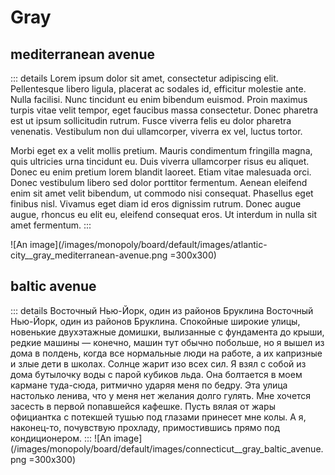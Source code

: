 # Gray

## mediterranean avenue
::: details
Lorem ipsum dolor sit amet, consectetur adipiscing elit. Pellentesque libero ligula, placerat ac sodales id, efficitur molestie ante. Nulla facilisi. Nunc tincidunt eu enim bibendum euismod. Proin maximus turpis vitae velit tempor, eget faucibus massa consectetur. Donec pharetra est ut ipsum sollicitudin rutrum. Fusce viverra felis eu dolor pharetra venenatis. Vestibulum non dui ullamcorper, viverra ex vel, luctus tortor.

Morbi eget ex a velit mollis pretium. Mauris condimentum fringilla magna, quis ultricies urna tincidunt eu. Duis viverra ullamcorper risus eu aliquet. Donec eu enim pretium lorem blandit laoreet. Etiam vitae malesuada orci. Donec vestibulum libero sed dolor porttitor fermentum. Aenean eleifend enim sit amet velit bibendum, ut commodo nisi consequat. Phasellus eget finibus nisl. Vivamus eget diam id eros dignissim rutrum. Donec augue augue, rhoncus eu elit eu, eleifend consequat eros. Ut interdum in nulla sit amet fermentum.
:::

![An image](/images/monopoly/board/default/images/atlantic-city__gray_mediterranean-avenue.png =300x300)

## baltic avenue
::: details Восточный Нью-Йорк, один из районов Бруклина
Восточный Нью-Йорк, один из районов Бруклина. Спокойные широкие улицы, новенькие двухэтажные домишки, вылизанные с фундамента до крыши, редкие машины — конечно, машин тут обычно побольше, но я вышел из дома в полдень, когда все нормальные люди на работе, а их капризные и злые дети в школах. Солнце жарит изо всех сил. Я взял с собой из дома бутылочку воды с парой кубиков льда. Она болтается в моем кармане туда-сюда, ритмично ударяя меня по бедру.
Эта улица настолько ленива, что у меня нет желания долго гулять. Мне хочется засесть в первой попавшейся кафешке. Пусть вялая от жары официантка с потекшей тушью под глазами принесет мне колы. А я, наконец-то, почувствую прохладу, примостившись прямо под кондиционером.
:::
![An image](/images/monopoly/board/default/images/connecticut__gray_baltic_avenue.png =300x300)
